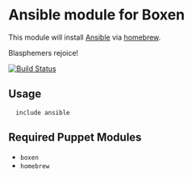 # Ansible module for Boxen

This module will install [Ansible](https://github.com/ansible/ansible) via
[homebrew](http://brew.sh/).

Blasphemers rejoice!

[![Build Status](https://travis-ci.org/gaahrdner/puppet-ansible.png?branch=master)](https://travis-ci.org/gaahrdner/puppet-ansible)

## Usage

```puppet
  include ansible
```

## Required Puppet Modules

* `boxen`
* `homebrew`
